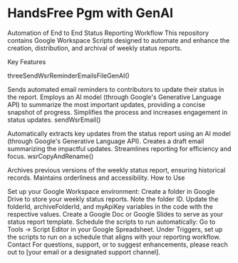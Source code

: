# HandsFree Pgm with GenAI

Automation of End to End Status Reporting Workflow
This repository contains Google Workspace Scripts designed to automate and enhance the creation, distribution, and archival of weekly status reports.

Key Features

threeSendWsrReminderEmailsFileGenAI()

Sends automated email reminders to contributors to update their status in the report.
Employs an AI model (through Google's Generative Language API) to summarize the most important updates, providing a concise snapshot of progress.
Simplifies the process and increases engagement in status updates.
sendWsrEmail()

Automatically extracts key updates from the status report using an AI model (through Google's Generative Language API).
Creates a draft email summarizing the impactful updates.
Streamlines reporting for efficiency and focus.
wsrCopyAndRename()

Archives previous versions of the weekly status report, ensuring historical records.
Maintains orderliness and accessibility.
How to Use

Set up your Google Workspace environment:
Create a folder in Google Drive to store your weekly status reports. Note the folder ID.
Update the folderId, archiveFolderId, and myApiKey variables in the code with the respective values.
Create a Google Doc or Google Slides to serve as your status report template.
Schedule the scripts to run automatically:
Go to Tools -> Script Editor in your Google Spreadsheet.
Under Triggers, set up the scripts to run on a schedule that aligns with your reporting workflow.
Contact
For questions, support, or to suggest enhancements, please reach out to [your email or a designated support channel].

